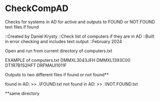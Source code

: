 # CheckCompAD
Checks for systems in AD for active and outputs to FOUND or NOT.FOUND text files if found

::Created by Daniel Krysty
::Check list of computers if they are in AD
::Built in error checking and includes text output
::February 2024     

Open and run from current directory of computers.txt

EXAMPLE of computers.txt
DMMXL3043JFH
DMMXL1393C00
DT1R7B1S2HFT
DRFMAUI1011F

Outputs to two different files if found or not found**

found in AD: 		>>	.\FOUND.txt
not found in AD: 	>>	.\NOT.FOUND.txt

**same directory
